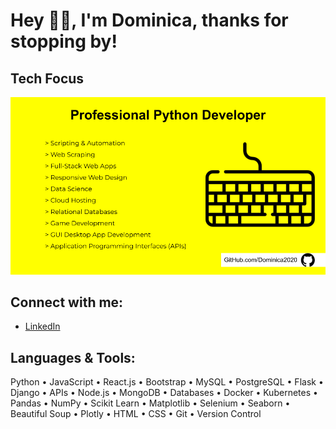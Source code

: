 # Hey 👋🏽, I'm Dominica, thanks for stopping by!

## Tech Focus
![tech focus](skills_focus.png)

## Connect with me:
- [LinkedIn](https://www.linkedin.com/in/dominicap)

## Languages & Tools:
Python • JavaScript • React.js • Bootstrap • MySQL • PostgreSQL • Flask • Django • APIs • Node.js • MongoDB • Databases • Docker • Kubernetes • Pandas • NumPy • Scikit Learn • Matplotlib • Selenium • Seaborn • Beautiful Soup • Plotly • HTML • CSS • Git • Version Control
